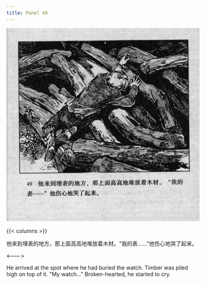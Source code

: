 ```yaml
---
title: Panel 49
---
```


 ![biao page](./../../../images/biao/seifert0726_biao_0053_049.jpg)

{{< columns >}}



他来到埋表的地方，那上面高高地堆放着木材。"我的表......"他伤心地哭了起来。

<--->


He arrived at the spot where he had buried the watch. Timber was piled high on top of it. "My watch..." Broken-hearted, he started to cry.
